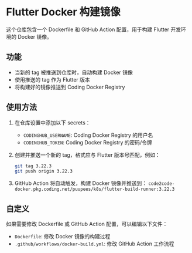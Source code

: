 # Flutter Docker 构建镜像

这个仓库包含一个 Dockerfile 和 GitHub Action 配置，用于构建 Flutter 开发环境的 Docker 镜像。

## 功能

- 当新的 tag 被推送到仓库时，自动构建 Docker 镜像
- 使用推送的 tag 作为 Flutter 版本
- 将构建好的镜像推送到 Coding Docker Registry

## 使用方法

1. 在仓库设置中添加以下 secrets：
   - `CODINGHUB_USERNAME`: Coding Docker Registry 的用户名
   - `CODINGHUB_TOKEN`: Coding Docker Registry 的密码/令牌

2. 创建并推送一个新的 tag，格式应与 Flutter 版本号匹配，例如：
   ```bash
   git tag 3.22.3
   git push origin 3.22.3
   ```

3. GitHub Action 将自动触发，构建 Docker 镜像并推送到：
   `code2code-docker.pkg.coding.net/puupees/k8s/flutter-build-runner:3.22.3`

## 自定义

如果需要修改 Dockerfile 或 GitHub Action 配置，可以编辑以下文件：
- `Dockerfile`: 修改 Docker 镜像的构建过程
- `.github/workflows/docker-build.yml`: 修改 GitHub Action 工作流程 